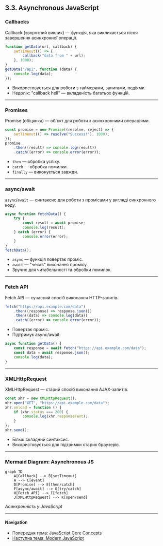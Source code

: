 ## 3.3. Asynchronous JavaScript

### Callbacks

Callback (зворотний виклик) — функція, яка викликається після завершення асинхронної операції.

```js
function getData(url, callback) {
    setTimeout(() => {
        callback("data from " + url);
    }, 1000);
}
getData("/api", function (data) {
    console.log(data);
});
```

-   Використовується для роботи з таймерами, запитами, подіями.
-   Недолік: "callback hell" — вкладеність багатьох функцій.

---

### Promises

Promise (обіцянка) — об'єкт для роботи з асинхронними операціями.

```js
const promise = new Promise((resolve, reject) => {
    setTimeout(() => resolve("Success!"), 1000);
});
promise
    .then((result) => console.log(result))
    .catch((error) => console.error(error));
```

-   `then` — обробка успіху.
-   `catch` — обробка помилки.
-   `finally` — виконується завжди.

---

### async/await

`async`/`await` — синтаксис для роботи з промісами у вигляді синхронного коду.

```js
async function fetchData() {
    try {
        const result = await promise;
        console.log(result);
    } catch (error) {
        console.error(error);
    }
}
fetchData();
```

-   `async` — функція повертає проміс.
-   `await` — "чекає" виконання промісу.
-   Зручно для читабельності та обробки помилок.

---

### Fetch API

Fetch API — сучасний спосіб виконання HTTP-запитів.

```js
fetch("https://api.example.com/data")
    .then((response) => response.json())
    .then((data) => console.log(data))
    .catch((error) => console.error(error));
```

-   Повертає проміс.
-   Підтримує async/await:

```js
async function getData() {
    const response = await fetch("https://api.example.com/data");
    const data = await response.json();
    console.log(data);
}
```

---

### XMLHttpRequest

XMLHttpRequest — старий спосіб виконання AJAX-запитів.

```js
const xhr = new XMLHttpRequest();
xhr.open("GET", "https://api.example.com/data");
xhr.onload = function () {
    if (xhr.status === 200) {
        console.log(xhr.responseText);
    }
};
xhr.send();
```

-   Більш складний синтаксис.
-   Використовується для підтримки старих браузерів.

---

### Mermaid Diagram: Asynchronous JS

```mermaid
graph TD
    A[Callback] --> B[setTimeout]
    A --> C[event]
    D[Promise] --> E[then/catch]
    F[async/await] --> G[try/catch]
    H[Fetch API] --> I[fetch]
    J[XMLHttpRequest] --> K[open/send]
```

_Асинхронність у JavaScript_

---

#### Navigation

-   [Попередня тема: JavaScript Core Concepts](3.2-javascript-core-concepts.md)
-   [Наступна тема: Modern JavaScript](3.4-modern-javascript.md)
